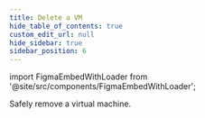 ```yaml
---
title: Delete a VM
hide_table_of_contents: true
custom_edit_url: null
hide_sidebar: true
sidebar_position: 6
---
```


import FigmaEmbedWithLoader from '@site/src/components/FigmaEmbedWithLoader';

Safely remove a virtual machine.

<div style={{ width: "100%", height: "auto", margin: 0, padding: 0, overflow: "hidden" }}>
  <FigmaEmbedWithLoader  className="figma-wrapper"
    url="https://embed.figma.com/proto/dyDUcO7YgoiEw8JfcxNgUu/Delete-Instance?node-id=1-53&scaling=scale-down-width&content-scaling=fixed&page-id=0%3A1&embed-host=share"
    thumbnail="/img/template-thumbnail.jpg" 
  />
</div>